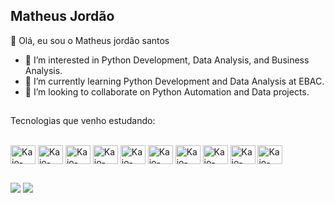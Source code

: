## Matheus Jordão 
 👋 Olá, eu sou o Matheus jordão santos 
- 👀 I’m interested in Python Development, Data Analysis, and Business Analysis.
- 🌱 I’m currently learning Python Development and Data Analysis at EBAC.
- 💞️ I’m looking to collaborate on Python Automation and Data projects.

##
Tecnologias que venho estudando:
<div style="display: inline_block"><br>
  <img align="center" alt="Kaio-Oliveira-Santos" height="30" width="40" src="https://cdn.jsdelivr.net/gh/devicons/devicon@latest/icons/python/python-original-wordmark.svg">
  <img align="center" alt="Kaio-Oliveira-Santos" height="30" width="40" src="https://cdn.jsdelivr.net/gh/devicons/devicon@latest/icons/html5/html5-original.svg">
  <img align="center" alt="Kaio-Oliveira-Santos" height="30" width="40" src="https://cdn.jsdelivr.net/gh/devicons/devicon@latest/icons/css3/css3-original.svg">
  <img align="center" alt="Kaio-Oliveira-Santos" height="30" width="40" src="https://cdn.jsdelivr.net/gh/devicons/devicon@latest/icons/javascript/javascript-original.svg">
  <img align="center" alt="Kaio-Oliveira-Santos" height="30" width="40" src="https://cdn.jsdelivr.net/gh/devicons/devicon@latest/icons/git/git-original.svg">         
  <img align="center" alt="Kaio-Oliveira-Santos" height="30" width="40" src="https://cdn.jsdelivr.net/gh/devicons/devicon@latest/icons/tailwindcss/tailwindcss-original.svg">
  <img align="center" alt="Kaio-Oliveira-Santos" height="30" width="40" src="https://cdn.jsdelivr.net/gh/devicons/devicon@latest/icons/typescript/typescript-original.svg">
  <img align="center" alt="Kaio-Oliveira-Santos" height="30" width="40" src="https://cdn.jsdelivr.net/gh/devicons/devicon@latest/icons/react/react-original.svg">
  <img align="center" alt="Kaio-Oliveira-Santos" height="30" width="40" src="https://cdn.jsdelivr.net/gh/devicons/devicon@latest/icons/php/php-original.svg">
  <img align="center" alt="Kaio-Oliveira-Santos" height="30" width="40" src="https://cdn.jsdelivr.net/gh/devicons/devicon@latest/icons/laravel/laravel-original.svg">
</div>

##

<div> 
  <a href = "mailto:contatoprof.matheus.j781@gmail.com"><img src="https://img.shields.io/badge/-Gmail-%23333?style=for-the-badge&logo=gmail&logoColor=white" target="_blank"></a>
  <a href= "https://www.linkedin.com/in/matheus-jordao-dados/" target="_blank"><img src="https://img.shields.io/badge/-LinkedIn-%230077B5?style=for-the-badge&logo=linkedin&logoColor=white" target="_blank"></a> 
  
</div>
